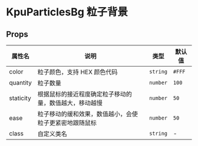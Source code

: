 # KpuParticlesBg 粒子背景

## Props

| 属性名    | 说明                                                   | 类型     | 默认值 |
| --------- | ------------------------------------------------------ | -------- | ------ |
| color     | 粒子颜色，支持 HEX 颜色代码                            | `string` | `#FFF` |
| quantity  | 粒子数量                                               | `number` | `100`  |
| staticity | 根据鼠标的接近程度确定粒子移动的量，数值越大，移动越慢 | `number` | `50`   |
| ease      | 粒子移动的缓和效果，数值越小，会使粒子更紧密地跟随鼠标 | `number` | `50`   |
| class     | 自定义类名                                             | `string` | -      |
